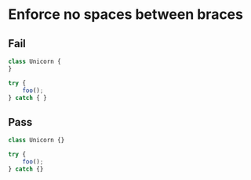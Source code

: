 # Enforce no spaces between braces

<!-- Do not manually modify RULE_NOTICE part -->
<!-- RULE_NOTICE_START -->
<!-- RULE_NOTICE_END -->

## Fail

```js
class Unicorn {
}
```

```js
try {
	foo();
} catch { }
```

## Pass

```js
class Unicorn {}
```

```js
try {
	foo();
} catch {}
```
